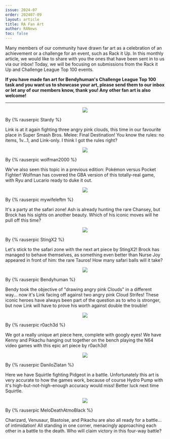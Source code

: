 ```yaml
---
issue: 2024-07
order: 202407-09
layout: article
title: RA Fan Art
author: RANews
toc: false
---
```


Many members of our community have drawn far art as a celebration of an achievement or a challenge for an event, such as Rack it Up. In this monthly article, we would like to share with you the ones that have been sent in to us via our inbox! Today, we will be focusing on submissions from the Rack it Up and Challenge League Top 100 events.

**If you have made fan art for Bendyhuman's Challenge League Top 100 task and you want us to showcase your art, please send them to our inbox or let any of our members know, thank you! Any other fan art is also welcome!**

***

<p align="center">
  <img src="https://github.com/RetroAchievements/RANews/assets/76693803/023e1f78-a286-4634-b6a6-f8beaceacaf8" />
</p>

By {% rauserpic Stardy %}

Link is at it again fighting three angry pink clouds, this time in our favourite place in Super Smash Bros. Melee: Final Destination! You know the rules: no items, 1v...1, and Link-only. I think I got the rules right?

<p align="center">
  <img src="https://github.com/RetroAchievements/RANews/assets/76693803/e94d485b-ba4c-4ed1-9be0-409f80c6c6f5" />
</p>

By {% rauserpic wolfman2000 %}

We've also seen this topic in a previous edition: Pokémon versus Pocket Fighter! Wolfman has covered the GBA version of this totally-real game, with Ryu and Lucario ready to duke it out.

<p align="center">
  <img src="https://github.com/RetroAchievements/RANews/assets/76693803/424d7a1d-526f-4975-97c5-5b7512b128e1" />
</p>

By {% rauserpic mywifeleftm %}

It's a party at the safari zone! Ash is already hunting the rare Chansey, but Brock has his sights on another beauty. Which of his iconic moves will he pull off this time?

<p align="center">
  <img src="https://github.com/RetroAchievements/RANews/assets/76693803/8f3e9ebd-f265-4e4d-b837-a71acfad8e43" />
</p>

By {% rauserpic StingX2 %}

Let's stick to the safari zone with the next art piece by StingX2! Brock has managed to behave themselves, as something even better than Nurse Joy appeared in front of him: the rare Tauros! How many safari balls will it take?

<p align="center">
  <img src="https://github.com/RetroAchievements/RANews/assets/76693803/13508fea-0585-4117-8a4e-21d381b3960f" />
</p>

By {% rauserpic Bendyhuman %}

Bendy took the objective of "drawing angry pink Clouds" in a different way... now it's Link facing off against two angry pink Cloud Strifes! These iconic heroes have always been part of the question as to who is stronger, but now Link will have to prove his worth against double the trouble!

<p align="center">
  <img src="https://github.com/RetroAchievements/RANews/assets/76693803/f1f9b117-04e7-4709-8529-50d07e50e66f" />
</p>

By {% rauserpic r0ach3d %}

We got a really unique art piece here, complete with googly eyes! We have Kenny and Pikachu hanging out together on the bench playing the N64 video games with this epic art piece by r0ach3d!

<p align="center">
  <img src="https://github.com/RetroAchievements/RANews/assets/76693803/5143f748-d865-47bb-96c1-4c9fe7e8a7a7" />
</p>

By {% rauserpic DaniloZlatan %}

Here we have Squirtle fighting Pidgeot in a battle. Unfortunately this art is very accurate to how the games work, because of course Hydro Pump with it's high-but-not-high-enough accuracy would miss! Better luck next time Squirtle.

<p align="center">
  <img src="https://github.com/RetroAchievements/RANews/assets/76693803/7b180757-80bf-4e95-8d7c-63638598e3c7" />
</p>

By {% rauserpic MeloDeathAtmoBlack %}

Charizard, Venusaur, Blastoise, and Pikachu are also all ready for a battle... of intimidation! All standing in one corner, menacingly approaching each other in a battle to the death. Who will claim victory in this four-way battle?